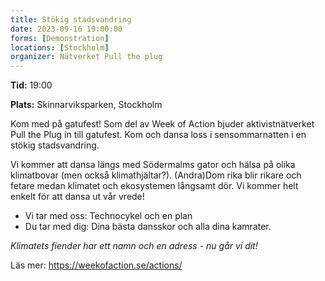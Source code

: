```yaml
---
title: Stökig stadsvandring
date: 2023-09-16 19:00:00
forms: [Demonstration]
locations: [Stockholm]
organizer: Nätverket Pull the plug
---
```


**Tid:** 19:00

**Plats:** Skinnarviksparken, Stockholm

Kom med på gatufest! Som del av Week of Action bjuder aktivistnätverket Pull the Plug in till gatufest. Kom och dansa loss i sensommarnatten i en stökig stadsvandring. 

Vi kommer att dansa längs med Södermalms gator och hälsa på olika klimatbovar (men också klimathjältar?). (Andra)Dom rika blir rikare och fetare medan klimatet och ekosystemen långsamt dör. Vi kommer helt enkelt för att dansa ut vår vrede! 

- Vi tar med oss: Technocykel och en plan
- Du tar med dig: Dina bästa dansskor och alla dina kamrater. 

*Klimatets fiender har ett namn och en adress - nu går vi dit!*

Läs mer: https://weekofaction.se/actions/
	